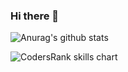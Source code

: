 ### Hi there 👋

![Anurag's github stats](https://github-readme-stats.vercel.app/api?username=herbowicz&count_private=true)

<img src="https://cr-skills-chart-widget.azurewebsites.net/api/api?username=herbowicz&width=820" alt="CodersRank skills chart"/>
<!--
**herbowicz/herbowicz** is a ✨ _special_ ✨ repository because its `README.md` (this file) appears on your GitHub profile.

Here are some ideas to get you started:

- 🔭 I’m currently working on ...
- 🌱 I’m currently learning ...
- 👯 I’m looking to collaborate on ...
- 🤔 I’m looking for help with ...
- 💬 Ask me about ...
- 📫 How to reach me: ...
- 😄 Pronouns: ...
- ⚡ Fun fact: ...
-->
